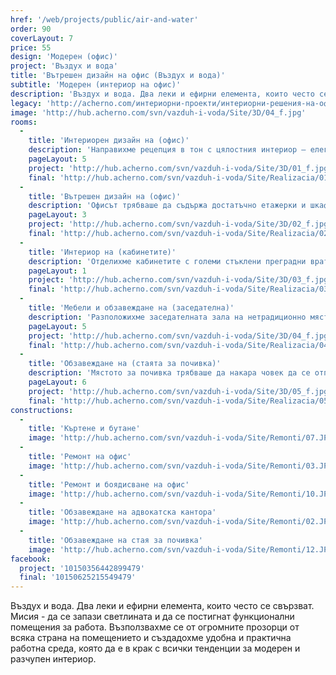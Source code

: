 ```yaml
---
href: '/web/projects/public/air-and-water'
order: 90
coverLayout: 7
price: 55
design: 'Модерен (офис)'
project: 'Въздух и вода'
title: 'Вътрешен дизайн на офис (Въздух и вода)'
subtitle: 'Модерен (интериор на офис)'
description: 'Въздух и вода. Два леки и ефирни елемента, които често се свързват. Мисия - да се запази светлината и да се постигнат функционални помещения за работа. Възползвахме се от огромните прозорци от всяка страна на помещението и създадохме удобна и практична работна среда, която да е в крак с всички тенденции за модерен и разчупен интериор. '
legacy: 'http://acherno.com/интериорни-проекти/интериорни-решения-на-офиси/въздух-и-вода/интериорен-проект.html'
image: 'http://hub.acherno.com/svn/vazduh-i-voda/Site/3D/04_f.jpg'
rooms:
  -
    title: 'Интериорен дизайн на (офис)'
    description: 'Направихме рецепция в тон с цялостния интериор – елегантна комбинация между сиво и бяло. Запазихме огромните прозорци от всяка страна на помещението и ги съчетахме с мек и приятен цвят на стените, за да придадем уют на помещението.'
    pageLayout: 5
    project: 'http://hub.acherno.com/svn/vazduh-i-voda/Site/3D/01_f.jpg'
    final: 'http://hub.acherno.com/svn/vazduh-i-voda/Site/Realizacia/01.jpg'
  -
    title: 'Вътрешен дизайн на (офис)'
    description: 'Офисът трябваше да съдържа достатъчно етажерки и шкафчета, които да поберат големия архив на фирмата, затова се погрижихме всичко да е както го иска клиентът. За да направим офиса елегантен и красив, използвахме комбинацията от стъкло и мебели от ПДЧ материал, съчетани с успокояващ и приятен цвят на стените. Поставихме окачен таван Армстронг, за да създадем истински шедьовър на интериорния дизайн. Резултатът не изневери на предварителния замисъл - кабинетите станаха изключително красиви и елегатни, без това да е за сметка на практичността и удобството'
    pageLayout: 3
    project: 'http://hub.acherno.com/svn/vazduh-i-voda/Site/3D/02_f.jpg'
    final: 'http://hub.acherno.com/svn/vazduh-i-voda/Site/Realizacia/02.jpg'
  -
    title: 'Интериор на (кабинетите)'
    description: 'Отделихме кабинетите с големи стъклени преградни врати. Боядисахме стените в мек, нежен цвят, който да придава спокойна работна атмосфера. Запазихме големите прозорци, съчетахме ги с ефирни щори и поставихме бели гланцови плоскости в мебелите, които да отразяват светлината'
    pageLayout: 1
    project: 'http://hub.acherno.com/svn/vazduh-i-voda/Site/3D/03_f.jpg'
    final: 'http://hub.acherno.com/svn/vazduh-i-voda/Site/Realizacia/03.jpg'
  -
    title: 'Мебели и обзавеждане на (заседателна)'
    description: 'Разположихме заседателната зала на нетрадиционно място – сред всички останали кабинети. Така съвещанията ще се случват пред целия колектив, а не зад затворени врати. Поставихме ефирни щори на прозорците, максимално пропускащи светлината, за да може помещението да бъде приветливо. '
    pageLayout: 5
    project: 'http://hub.acherno.com/svn/vazduh-i-voda/Site/3D/04_f.jpg'
    final: 'http://hub.acherno.com/svn/vazduh-i-voda/Site/Realizacia/04.jpg'
  -
    title: 'Обзавеждане на (стаята за почивка)'
    description: 'Мястото за почивка трябваше да накара човек да се отпусне. Така стигнахме до идеята, да оформим помещението като барплот с множество столчета. В дъното поставихме необходимите мебели, допълнени от микровълнова фурна, за да може всеки да хапне вкусно в обедната почивка. Запазихме концепцията на гланцовите мебели, допълващи множеството прозорци в помещението. За да не изневерим на цялостната концепция, тук също поставихме големи прозорци с красиви и ефирни щори. '
    pageLayout: 6
    project: 'http://hub.acherno.com/svn/vazduh-i-voda/Site/3D/05_f.jpg'
    final: 'http://hub.acherno.com/svn/vazduh-i-voda/Site/Realizacia/05.jpg'
constructions:
  - 
    title: 'Къртене и бутане'
    image: 'http://hub.acherno.com/svn/vazduh-i-voda/Site/Remonti/07.JPG'
  - 
    title: 'Ремонт на офис'
    image: 'http://hub.acherno.com/svn/vazduh-i-voda/Site/Remonti/03.JPG'
  - 
    title: 'Ремонт и боядисване на офис'
    image: 'http://hub.acherno.com/svn/vazduh-i-voda/Site/Remonti/10.JPG'
  - 
    title: 'Обзавеждане на адвокатска кантора'
    image: 'http://hub.acherno.com/svn/vazduh-i-voda/Site/Remonti/02.JPG'
  - 
    title: 'Обзавеждане на стая за почивка'
    image: 'http://hub.acherno.com/svn/vazduh-i-voda/Site/Remonti/12.JPG'
facebook:
  project: '10150356442899479'
  final: '10150625215549479'
---
```

Въздух и вода. Два леки и ефирни елемента, които често се свързват. Мисия - да се запази светлината и да се постигнат функционални помещения за работа. Възползвахме се от огромните прозорци от всяка страна на помещението и създадохме удобна и практична работна среда, която да е в крак с всички тенденции за модерен и разчупен интериор. 
